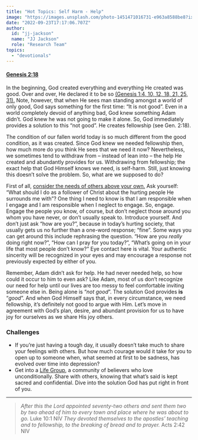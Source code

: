 ```yaml
---
title: "Hot Topics: Self Harm - Help"
image: "https://images.unsplash.com/photo-1451471016731-e963a8588be8?ixlib=rb-1.2.1&ixid=MnwxMjA3fDB8MHxwaG90by1wYWdlfHx8fGVufDB8fHx8&auto=format&fit=crop&w=1744&q=80"
date: "2022-09-23T17:17:06.707Z"
author:
  id: "jj-jackson"
  name: "JJ Jackson"
  role: "Research Team"
topics:
  - "devotionals"
---
```

#### [Genesis 2:18][1]
 
In the beginning, God created everything and everything He created was good. Over and over, He declared it to be so [(Genesis 1:4, 10, 12, 18, 21, 25, 31).][2] Note, however, that when He sees man standing amongst a world of only good, God says something for the first time: “It is not good”. Even in a world completely devoid of anything bad, God knew something Adam didn’t. God knew he was not going to make it alone. So, God immediately provides a solution to this “not good”. He creates fellowship (see Gen. 2:18).

The condition of our fallen world today is so much different from the good condition, as it was created. Since God knew we needed fellowship then, how much more do you think He sees that we need it now? Nevertheless, we sometimes tend to withdraw from – instead of lean into – the help He created and abundantly provides for us. Withdrawing from fellowship; the exact help that God Himself knows we need, is self-harm. Still, just knowing this doesn’t solve the problem. So, what are we supposed to do?

First of all, [consider the needs of others above your own.][3] Ask yourself: “What should I do as a follower of Christ about the hurting people He surrounds me with”? One thing I need to know is that I am responsible when I engage and I am responsible when I neglect to engage. So, engage. Engage the people you know, of course, but don’t neglect those around you whom you have never, or don’t usually speak to. Introduce yourself. And don’t just ask “how are you?”, because in today’s hurting society, that usually gets us no further than a one-word response; “fine”. Some ways you can get around this include rephrasing the question. “How are you _really_ doing right now?”, “How can I pray for you today?”, “What’s going on in your life that most people don’t know?” Eye contact here is vital. Your authentic sincerity will be recognized in your eyes and may encourage a response not previously expected by either of you.

Remember, Adam didn’t ask for help. He had never needed help, so how could it occur to him to even ask? Like Adam, most of us don’t recognize our need for help until our lives are too messy to feel comfortable inviting someone else in. Being alone is “_not good_”. The solution God provides **is** “_good_”. And when God Himself says that, in every circumstance, we need fellowship, it’s definitely not good to argue with Him. Let’s move in agreement with God’s plan, desire, and abundant provision for us to have joy for ourselves as we share His joy others.

### Challenges
- If you’re just having a tough day, it usually doesn’t take much to share your feelings with others. But how much courage would it take for you to open up to someone when, what seemed at first to be sadness, has evolved over time into depression?
- Get into a [Life Group,][4] a community of believers who love unconditionally. Share with others, knowing that what’s said is kept sacred and confidential. Dive into the solution God has put right in front of you.

----

> _After this the Lord appointed seventy-two others and sent them two by two ahead of him to every town and place where he was about to go._ Luke 10:1 NIV
> _They devoted themselves to the apostles’ teaching and to fellowship, to the breaking of bread and to prayer._ Acts 2:42 NIV

[1]: https://biblehub.com/genesis/2-18.htm
[2]: https://www.biblegateway.com/passage/?search=Genesis+1%3A4%2C+Genesis+1%3A10%2C+Genesis+1%3A12%2C+Genesis+1%3A18%2C+Genesis+1%3A21%2C+Genesis+1%3A25%2C+Genesis+1%3A31&version=NIV
[3]: https://www.biblegateway.com/passage/?search=Philippians+2%3A1-4&version=NLT
[4]: https://flatlandchurch.com/groups/
